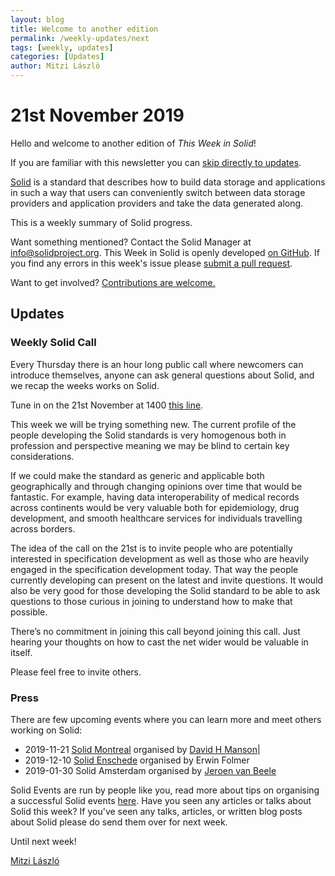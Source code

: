 ```yaml
---
layout: blog
title: Welcome to another edition
permalink: /weekly-updates/next
tags: [weekly, updates]
categories: [Updates]
author: Mitzi László
---
```


# 21st November 2019

Hello and welcome to another edition of *This Week in Solid*!

If you are familiar with this newsletter you can [skip directly to updates](##updates).

[Solid](https://solidproject.org) is a standard that describes how to build data storage and applications in such a way that users can conveniently switch between data storage providers and application providers and take the data generated along.

This is a weekly summary of Solid progress.

Want something mentioned? Contact the Solid Manager at info@solidproject.org. This Week in Solid is openly developed [on GitHub](https://github.com/solid/solidproject.org/blob/master/_posts/this-week-in-solid/next.md). If you find any errors in this week's issue please [submit a pull request](https://github.com/solid/information/pulls). 

Want to get involved? [Contributions are welcome.](https://github.com/solid/process)

## Updates

### Weekly Solid Call

Every Thursday there is an hour long public call where newcomers can introduce themselves, anyone can ask general questions about Solid, and we recap the weeks works on Solid. 

Tune in on the 21st November at 1400 [this line](https://zoom.us/j/261297657).

This week we will be trying something new. The current profile of the people developing the Solid standards is very homogenous both in profession and perspective meaning we may be blind to certain key considerations. 

If we could make the standard as generic and applicable both geographically and through changing opinions over time that would be fantastic. For example, having data interoperability of medical records across continents would be very valuable both for epidemiology, drug development, and smooth healthcare services for individuals travelling across borders.

The idea of the call on the 21st is to invite people who are potentially interested in specification development as well as those who are heavily engaged in the specification development today. That way the people currently developing can present on the latest and invite questions. It would also be very good for those developing the Solid standard to be able to ask questions to those curious in joining to understand how to make that possible.

There’s no commitment in joining this call beyond joining this call. Just hearing your thoughts on how to cast the net wider would be valuable in itself.

Please feel free to invite others.

### Press
There are few upcoming events where you can learn more and meet others working on Solid: 

* 2019-11-21 [Solid Montreal](https://www.meetup.com/Montreal-Decentralized-Linked-Data-Meetup/events/266218723/?fbclid=IwAR2sJy5LIwzjJG52HSyfj88TSW4t5w_svUsWKA-STNG_e-pwrkfoLC5ROpE) organised by [David H Manson](https://github.com/vid)|
* 2019-12-10 [Solid Enschede](http://www.pilod.nl/wiki/Solid_Christmas_Meetup_Enschede_-_How_to_Fix_the_Internet!) organised by Erwin Folmer
* 2019-01-30 Solid Amsterdam organised by [Jeroen van Beele](https://github.com/jjvbeele)

Solid Events are run by people like you, read more about tips on organising a successful Solid events [here](https://github.com/solid/information/blob/master/solid-events.md). Have you seen any articles or talks about Solid this week? If you've seen any talks, articles, or written blog posts about Solid please do send them over for next week.

Until next week!

[Mitzi László](https://github.com/Mitzi-Laszlo)
